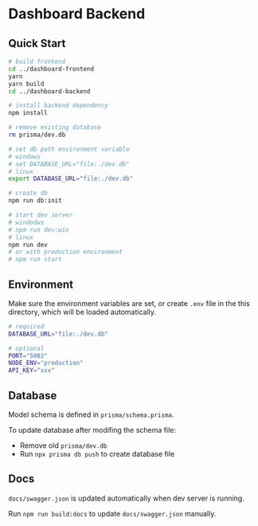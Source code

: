 # Dashboard Backend

## Quick Start

```sh
# build frontend
cd ../dashboard-frontend
yarn
yarn build
cd ../dashboard-backend

# install backend dependency
npm install

# remove existing database
rm prisma/dev.db

# set db path environment variable
# windows
# set DATABASE_URL="file:./dev.db"
# linux
export DATABASE_URL="file:./dev.db"

# create db
npm run db:init

# start dev server
# windodws
# npm run dev:win
# linux
npm run dev
# or with production environment
# npm run start
```

## Environment

Make sure the environment variables are set, or create `.env` file in the this directory, which will be loaded automatically.

```sh
# required
DATABASE_URL="file:./dev.db"

# optional
PORT="5002"
NODE_ENV="production"
API_KEY="xxx"
```

## Database

Model schema is defined in `prisma/schema.prisma`.

To update database after modifing the schema file:

- Remove old `prisma/dev.db`
- Run `npx prisma db push` to create database file

## Docs

`docs/swagger.json` is updated automatically when dev server is running.

Run `npm run build:docs` to update `docs/swagger.json` manually.
